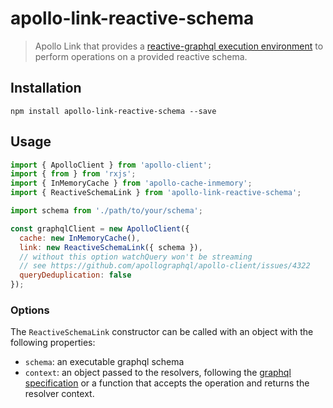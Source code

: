 # apollo-link-reactive-schema
> Apollo Link that provides a [reactive-graphql execution environment](https://github.com/mesosphere/reactive-graphql) to perform operations on a provided reactive schema.

## Installation

`npm install apollo-link-reactive-schema --save`

## Usage

```js
import { ApolloClient } from 'apollo-client';
import { from } from 'rxjs';
import { InMemoryCache } from 'apollo-cache-inmemory';
import { ReactiveSchemaLink } from 'apollo-link-reactive-schema';

import schema from './path/to/your/schema';

const graphqlClient = new ApolloClient({
  cache: new InMemoryCache(),
  link: new ReactiveSchemaLink({ schema }),
  // without this option watchQuery won't be streaming
  // see https://github.com/apollographql/apollo-client/issues/4322
  queryDeduplication: false
});
```

### Options

The `ReactiveSchemaLink` constructor can be called with an object with the following properties:

* `schema`: an executable graphql schema
* `context`: an object passed to the resolvers, following the [graphql specification](http://graphql.org/learn/execution/#root-fields-resolvers) or a function that accepts the operation and returns the resolver context.
